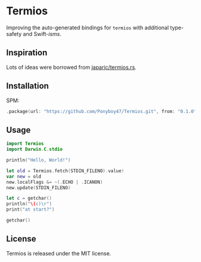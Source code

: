 # Termios
Improving the auto-generated bindings for `termios` with additional type-safety and Swift-_isms_.

## Inspiration

Lots of ideas were borrowed from [japaric/termios.rs](https://github.com/japaric/termios.rs).

## Installation
SPM:
```swift
.package(url: "https://github.com/Ponyboy47/Termios.git", from: "0.1.0")
```

## Usage

```swift
import Termios
import Darwin.C.stdio

println("Hello, World!")

let old = Termios.fetch(STDIN_FILENO).value!
var new = old
new.localFlags &= ~(.ECHO | .ICANON)
new.update(STDIN_FILENO)

let c = getchar()
println("\(c)\r")
print("at start?")

getchar()
```

## License

Termios is released under the MIT license.

